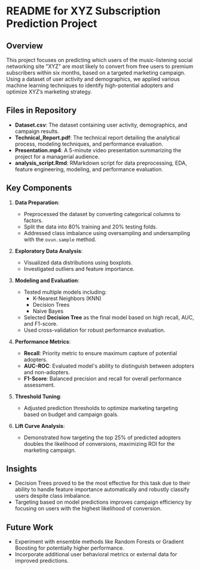 # README for XYZ Subscription Prediction Project

## Overview
This project focuses on predicting which users of the music-listening social networking site "XYZ" are most likely to convert from free users to premium subscribers within six months, based on a targeted marketing campaign. Using a dataset of user activity and demographics, we applied various machine learning techniques to identify high-potential adopters and optimize XYZ’s marketing strategy.

## Files in Repository
- **Dataset.csv**: The dataset containing user activity, demographics, and campaign results.
- **Technical_Report.pdf**: The technical report detailing the analytical process, modeling techniques, and performance evaluation.
- **Presentation.mp4**: A 5-minute video presentation summarizing the project for a managerial audience.
- **analysis_script.Rmd**: RMarkdown script for data preprocessing, EDA, feature engineering, modeling, and performance evaluation.

## Key Components
1. **Data Preparation**:
   - Preprocessed the dataset by converting categorical columns to factors.
   - Split the data into 80% training and 20% testing folds.
   - Addressed class imbalance using oversampling and undersampling with the `ovun.sample` method.

2. **Exploratory Data Analysis**:
   - Visualized data distributions using boxplots.
   - Investigated outliers and feature importance.

3. **Modeling and Evaluation**:
   - Tested multiple models including:
     - K-Nearest Neighbors (KNN)
     - Decision Trees
     - Naive Bayes
   - Selected **Decision Tree** as the final model based on high recall, AUC, and F1-score.
   - Used cross-validation for robust performance evaluation.

4. **Performance Metrics**:
   - **Recall**: Priority metric to ensure maximum capture of potential adopters.
   - **AUC-ROC**: Evaluated model's ability to distinguish between adopters and non-adopters.
   - **F1-Score**: Balanced precision and recall for overall performance assessment.

5. **Threshold Tuning**:
   - Adjusted prediction thresholds to optimize marketing targeting based on budget and campaign goals.

6. **Lift Curve Analysis**:
   - Demonstrated how targeting the top 25% of predicted adopters doubles the likelihood of conversions, maximizing ROI for the marketing campaign.

## Insights
- Decision Trees proved to be the most effective for this task due to their ability to handle feature importance automatically and robustly classify users despite class imbalance.
- Targeting based on model predictions improves campaign efficiency by focusing on users with the highest likelihood of conversion.

## Future Work
- Experiment with ensemble methods like Random Forests or Gradient Boosting for potentially higher performance.
- Incorporate additional user behavioral metrics or external data for improved predictions.
